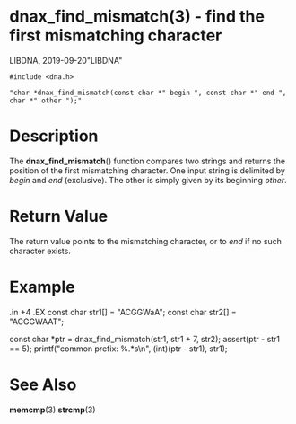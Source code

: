 # dnax_find_mismatch(3) - find the first mismatching character

LIBDNA, 2019-09-20"LIBDNA"

    #include <dna.h>
    
    "char *dnax_find_mismatch(const char *" begin ", const char *" end ", char *" other ");"


# Description

The **dnax_find_mismatch**() function compares two strings and returns the position of the first mismatching character. One input string is delimited by _begin_ and _end_ (exclusive). The other is simply given by its beginning _other_.


# Return Value

The return value points to the mismatching character, or to _end_ if no such character exists.


# Example

.in +4
.EX
const char str1[] = "ACGGWaA";
const char str2[] = "ACGGWAAT";

const char *ptr = dnax_find_mismatch(str1, str1 + 7, str2);
assert(ptr - str1 == 5);
printf("common prefix: %.*s\n", (int)(ptr - str1), str1);


# See Also

**memcmp**(3)
**strcmp**(3)
